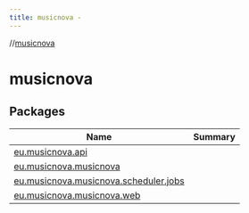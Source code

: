 ```yaml
---
title: musicnova -
---
```

//[musicnova](index.md)



# musicnova  


## Packages  
  
|  Name|  Summary| 
|---|---|
| <a name="eu.musicnova.api////PointingToDeclaration/"></a>[eu.musicnova.api](eu.musicnova.api/index.md) | 
| <a name="eu.musicnova.musicnova////PointingToDeclaration/"></a>[eu.musicnova.musicnova](eu.musicnova.musicnova/index.md) | 
| <a name="eu.musicnova.musicnova.scheduler.jobs////PointingToDeclaration/"></a>[eu.musicnova.musicnova.scheduler.jobs](eu.musicnova.musicnova.scheduler.jobs/index.md) | 
| <a name="eu.musicnova.musicnova.web////PointingToDeclaration/"></a>[eu.musicnova.musicnova.web](eu.musicnova.musicnova.web/index.md) | 

